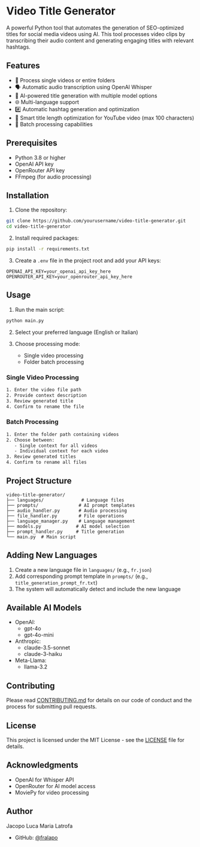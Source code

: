 # Video Title Generator

A powerful Python tool that automates the generation of SEO-optimized titles for social media videos using AI. This tool processes video clips by transcribing their audio content and generating engaging titles with relevant hashtags.

## Features

- 🎥 Process single videos or entire folders
- 🗣️ Automatic audio transcription using OpenAI Whisper
- 🤖 AI-powered title generation with multiple model options
- 🌐 Multi-language support
- #️⃣ Automatic hashtag generation and optimization
- 📏 Smart title length optimization for YouTube video (max 100 characters)
- 🔄 Batch processing capabilities

## Prerequisites

- Python 3.8 or higher
- OpenAI API key
- OpenRouter API key
- FFmpeg (for audio processing)

## Installation

1. Clone the repository:
```bash
git clone https://github.com/yourusername/video-title-generator.git
cd video-title-generator
```

2. Install required packages:
```bash
pip install -r requirements.txt
```

3. Create a `.env` file in the project root and add your API keys:
```
OPENAI_API_KEY=your_openai_api_key_here
OPENROUTER_API_KEY=your_openrouter_api_key_here
```

## Usage

1. Run the main script:
```bash
python main.py
```

2. Select your preferred language (English or Italian)

3. Choose processing mode:
   - Single video processing
   - Folder batch processing

### Single Video Processing

```bash
1. Enter the video file path
2. Provide context description
3. Review generated title
4. Confirm to rename the file
```

### Batch Processing

```bash
1. Enter the folder path containing videos
2. Choose between:
   - Single context for all videos
   - Individual context for each video
3. Review generated titles
4. Confirm to rename all files
```

## Project Structure

```
video-title-generator/
├── languages/              # Language files
├── prompts/               # AI prompt templates
├── audio_handler.py       # Audio processing
├── file_handler.py        # File operations
├── language_manager.py    # Language management
├── models.py             # AI model selection
├── prompt_handler.py     # Title generation
└── main.py  # Main script
```

## Adding New Languages

1. Create a new language file in `languages/` (e.g., `fr.json`)
2. Add corresponding prompt template in `prompts/` (e.g., `title_generation_prompt_fr.txt`)
3. The system will automatically detect and include the new language

## Available AI Models

- OpenAI:
  - gpt-4o
  - gpt-4o-mini
- Anthropic:
  - claude-3.5-sonnet
  - claude-3-haiku
- Meta-Llama:
  - llama-3.2

## Contributing

Please read [CONTRIBUTING.md](CONTRIBUTING.md) for details on our code of conduct and the process for submitting pull requests.

## License

This project is licensed under the MIT License - see the [LICENSE](LICENSE) file for details.

## Acknowledgments

- OpenAI for Whisper API
- OpenRouter for AI model access
- MoviePy for video processing

## Author

Jacopo Luca Maria Latrofa
- GitHub: [@fralapo](https://github.com/fralapo)
